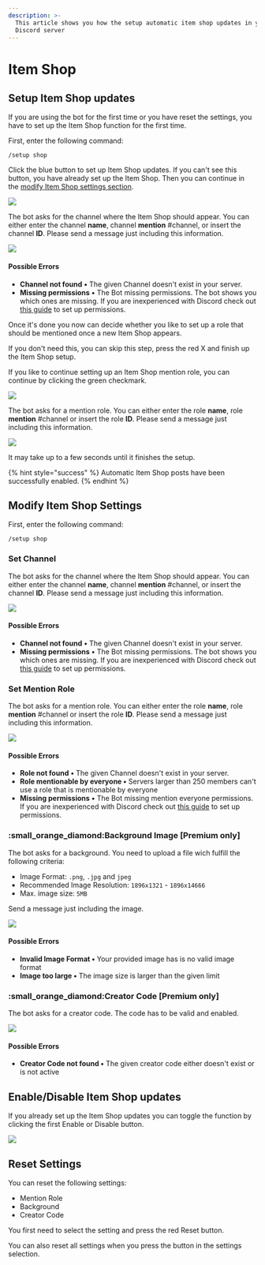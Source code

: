 ```yaml
---
description: >-
  This article shows you how the setup automatic item shop updates in your
  Discord server
---
```


# Item Shop

## Setup Item Shop updates

If you are using the bot for the first time or you have reset the settings, you have to set up the Item Shop function for the first time.

First, enter the following command:

```
/setup shop
```

Click the blue button to set up Item Shop updates. If you can't see this button, you have already set up the Item Shop. Then you can continue in the [modify Item Shop settings section](shop.md#modify-item-shop-settings).

![](../.gitbook/assets/SBMdS8h7gK.gif)

The bot asks for the channel where the Item Shop should appear. You can either enter the channel **name**, channel **mention** #channel, or insert the channel **ID**. Please send a message just including this information.

![](../.gitbook/assets/qblpeGNINU.gif)

#### Possible Errors

* **Channel not found** **•** The given Channel doesn't exist in your server.
* **Missing permissions** **•** The Bot missing permissions. The bot shows you which ones are missing. If you are inexperienced with Discord check out [this guide](https://support.discord.com/hc/en-us/articles/206029707-How-do-I-set-up-Permissions-) to set up permissions.

Once it's done you now can decide whether you like to set up a role that should be mentioned once a new Item Shop appears.&#x20;

If you don't need this, you can skip this step, press the red X and finish up the Item Shop setup.

If you like to continue setting up an Item Shop mention role, you can continue by clicking the green checkmark.

![](../.gitbook/assets/OS05HhxCzQ.gif)

The bot asks for a mention role. You can either enter the role **name**, role **mention** #channel or insert the role **ID**. Please send a message just including this information.

![](../.gitbook/assets/pkhzhadUuI.gif)

It may take up to a few seconds until it finishes the setup.

{% hint style="success" %}
Automatic Item Shop posts have been successfully enabled.
{% endhint %}

## Modify Item Shop Settings

First, enter the following command:

```
/setup shop
```

### Set Channel

The bot asks for the channel where the Item Shop should appear. You can either enter the channel **name**, channel **mention** #channel, or insert the channel **ID**. Please send a message just including this information.

![](../.gitbook/assets/WG8NkowpIs.gif)

#### Possible Errors

* **Channel not found** **•** The given Channel doesn't exist in your server.
* **Missing permissions** **•** The Bot missing permissions. The bot shows you which ones are missing. If you are inexperienced with Discord check out [this guide](https://support.discord.com/hc/en-us/articles/206029707-How-do-I-set-up-Permissions-) to set up permissions.

### Set Mention Role

The bot asks for a mention role. You can either enter the role **name**, role **mention** #channel or insert the role **ID**. Please send a message just including this information.

![](../.gitbook/assets/79gnuAIjBt.gif)

#### Possible Errors

* **Role not found** **•** The given Channel doesn't exist in your server.
* **Role mentionable by everyone •** Servers larger than 250 members can't use a role that is mentionable by everyone
* **Missing permissions** **•** The Bot missing mention everyone permissions. If you are inexperienced with Discord check out [this guide](https://support.discord.com/hc/en-us/articles/206029707-How-do-I-set-up-Permissions-) to set up permissions.

### :small\_orange\_diamond:Background Image \[Premium only]

The bot asks for a background. You need to upload a file wich fulfill the following criteria:

* Image Format: `.png`, `.jpg` and `jpeg`
* Recommended Image Resolution: `1896x1321` - `1896x14666`
* Max. image size: `5MB`

&#x20;Send a message just including the image.

![](../.gitbook/assets/CEYmUTmZC0.gif)

#### Possible Errors

* **Invalid Image Format •** Your provided image has is no valid image format
* **Image too large •** The image size is larger than the given limit

### :small\_orange\_diamond:Creator Code \[Premium only]&#x20;

The bot asks for a creator code. The code has to be valid and enabled.

![](../.gitbook/assets/nvsvmrhFLs.gif)

#### Possible Errors

* **Creator Code not found •** The given creator code either doesn't exist or is not active&#x20;

## Enable/Disable Item Shop updates

If you already set up the Item Shop updates you can toggle the function by clicking the first Enable or Disable button.

![](../.gitbook/assets/09jJYsBX3a.gif)

## Reset Settings

You can reset the following settings:

* Mention Role
* Background
* Creator Code

You first need to select the setting and press the red Reset button.

You can also reset all settings when you press the button in the settings selection.
